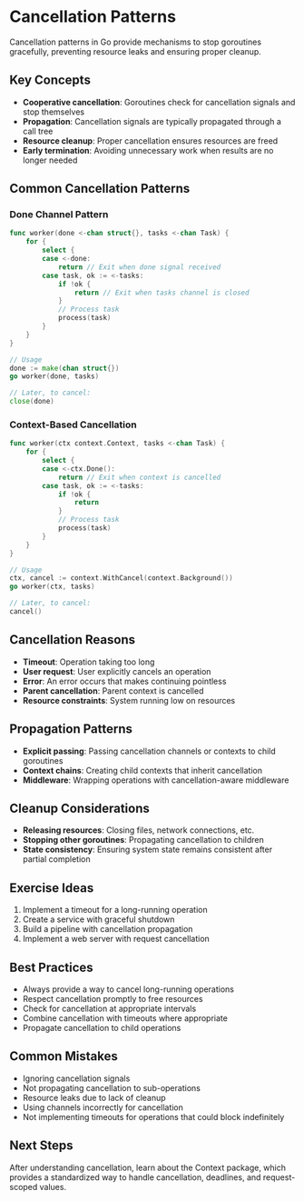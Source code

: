 # Cancellation Patterns

Cancellation patterns in Go provide mechanisms to stop goroutines gracefully, preventing resource leaks and ensuring proper cleanup.

## Key Concepts

- **Cooperative cancellation**: Goroutines check for cancellation signals and stop themselves
- **Propagation**: Cancellation signals are typically propagated through a call tree
- **Resource cleanup**: Proper cancellation ensures resources are freed
- **Early termination**: Avoiding unnecessary work when results are no longer needed

## Common Cancellation Patterns

### Done Channel Pattern

```go
func worker(done <-chan struct{}, tasks <-chan Task) {
    for {
        select {
        case <-done:
            return // Exit when done signal received
        case task, ok := <-tasks:
            if !ok {
                return // Exit when tasks channel is closed
            }
            // Process task
            process(task)
        }
    }
}

// Usage
done := make(chan struct{})
go worker(done, tasks)

// Later, to cancel:
close(done)
```

### Context-Based Cancellation

```go
func worker(ctx context.Context, tasks <-chan Task) {
    for {
        select {
        case <-ctx.Done():
            return // Exit when context is cancelled
        case task, ok := <-tasks:
            if !ok {
                return
            }
            // Process task
            process(task)
        }
    }
}

// Usage
ctx, cancel := context.WithCancel(context.Background())
go worker(ctx, tasks)

// Later, to cancel:
cancel()
```

## Cancellation Reasons

- **Timeout**: Operation taking too long
- **User request**: User explicitly cancels an operation
- **Error**: An error occurs that makes continuing pointless
- **Parent cancellation**: Parent context is cancelled
- **Resource constraints**: System running low on resources

## Propagation Patterns

- **Explicit passing**: Passing cancellation channels or contexts to child goroutines
- **Context chains**: Creating child contexts that inherit cancellation
- **Middleware**: Wrapping operations with cancellation-aware middleware

## Cleanup Considerations

- **Releasing resources**: Closing files, network connections, etc.
- **Stopping other goroutines**: Propagating cancellation to children
- **State consistency**: Ensuring system state remains consistent after partial completion

## Exercise Ideas

1. Implement a timeout for a long-running operation
2. Create a service with graceful shutdown
3. Build a pipeline with cancellation propagation
4. Implement a web server with request cancellation

## Best Practices

- Always provide a way to cancel long-running operations
- Respect cancellation promptly to free resources
- Check for cancellation at appropriate intervals
- Combine cancellation with timeouts where appropriate
- Propagate cancellation to child operations

## Common Mistakes

- Ignoring cancellation signals
- Not propagating cancellation to sub-operations
- Resource leaks due to lack of cleanup
- Using channels incorrectly for cancellation
- Not implementing timeouts for operations that could block indefinitely

## Next Steps

After understanding cancellation, learn about the Context package, which provides a standardized way to handle cancellation, deadlines, and request-scoped values. 